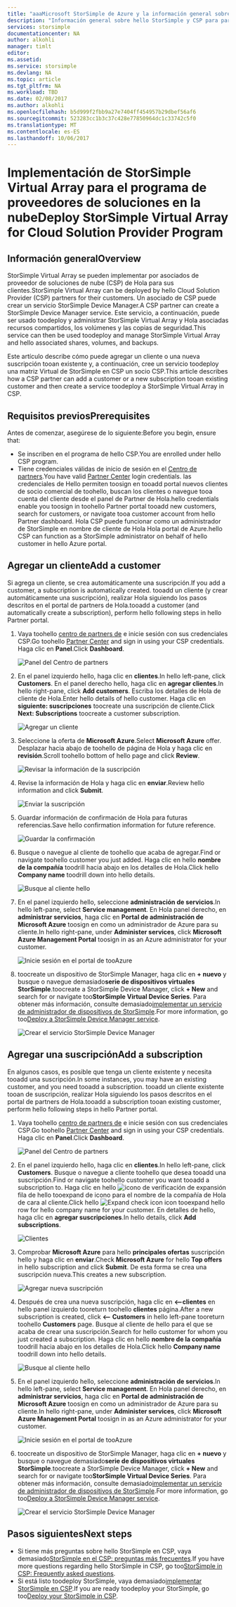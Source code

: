 ```yaml
---
title: "aaaMicrosoft StorSimple de Azure y la información general sobre el programa de proveedor de soluciones en la nube | Documentos de Microsoft"
description: "Información general sobre hello StorSimple y CSP para partners de StorSimple."
services: storsimple
documentationcenter: NA
author: alkohli
manager: timlt
editor: 
ms.assetid: 
ms.service: storsimple
ms.devlang: NA
ms.topic: article
ms.tgt_pltfrm: NA
ms.workload: TBD
ms.date: 02/08/2017
ms.author: alkohli
ms.openlocfilehash: b5d999f2fbb9a27e7404ff454957b29dbef56af6
ms.sourcegitcommit: 523283cc1b3c37c428e77850964dc1c33742c5f0
ms.translationtype: MT
ms.contentlocale: es-ES
ms.lasthandoff: 10/06/2017
---
```

# <a name="deploy-storsimple-virtual-array-for-cloud-solution-provider-program"></a><span data-ttu-id="8ef49-103">Implementación de StorSimple Virtual Array para el programa de proveedores de soluciones en la nube</span><span class="sxs-lookup"><span data-stu-id="8ef49-103">Deploy StorSimple Virtual Array for Cloud Solution Provider Program</span></span>

## <a name="overview"></a><span data-ttu-id="8ef49-104">Información general</span><span class="sxs-lookup"><span data-stu-id="8ef49-104">Overview</span></span>

<span data-ttu-id="8ef49-105">StorSimple Virtual Array se pueden implementar por asociados de proveedor de soluciones de nube (CSP) de Hola para sus clientes.</span><span class="sxs-lookup"><span data-stu-id="8ef49-105">StorSimple Virtual Array can be deployed by hello Cloud Solution Provider (CSP) partners for their customers.</span></span> <span data-ttu-id="8ef49-106">Un asociado de CSP puede crear un servicio StorSimple Device Manager.</span><span class="sxs-lookup"><span data-stu-id="8ef49-106">A CSP partner can create a StorSimple Device Manager service.</span></span> <span data-ttu-id="8ef49-107">Este servicio, a continuación, puede ser usado toodeploy y administrar StorSimple Virtual Array y Hola asociadas recursos compartidos, los volúmenes y las copias de seguridad.</span><span class="sxs-lookup"><span data-stu-id="8ef49-107">This service can then be used toodeploy and manage StorSimple Virtual Array and hello associated shares, volumes, and backups.</span></span>

<span data-ttu-id="8ef49-108">Este artículo describe cómo puede agregar un cliente o una nueva suscripción tooan existente y, a continuación, cree un servicio toodeploy una matriz Virtual de StorSimple en CSP un socio CSP.</span><span class="sxs-lookup"><span data-stu-id="8ef49-108">This article describes how a CSP partner can add a customer or a new subscription tooan existing customer and then create a service toodeploy a StorSimple Virtual Array in CSP.</span></span>

## <a name="prerequisites"></a><span data-ttu-id="8ef49-109">Requisitos previos</span><span class="sxs-lookup"><span data-stu-id="8ef49-109">Prerequisites</span></span>

<span data-ttu-id="8ef49-110">Antes de comenzar, asegúrese de lo siguiente:</span><span class="sxs-lookup"><span data-stu-id="8ef49-110">Before you begin, ensure that:</span></span>

- <span data-ttu-id="8ef49-111">Se inscriben en el programa de hello CSP.</span><span class="sxs-lookup"><span data-stu-id="8ef49-111">You are enrolled under hello CSP program.</span></span>
- <span data-ttu-id="8ef49-112">Tiene credenciales válidas de inicio de sesión en el [Centro de partners](http://partnercenter.microsoft.com/).</span><span class="sxs-lookup"><span data-stu-id="8ef49-112">You have valid [Partner Center](http://partnercenter.microsoft.com/) login credentials.</span></span> <span data-ttu-id="8ef49-113">las credenciales de Hello permiten toosign en tooadd portal nuevos clientes de socio comercial de toohello, buscan los clientes o navegue tooa cuenta del cliente desde el panel de Partner de Hola.</span><span class="sxs-lookup"><span data-stu-id="8ef49-113">hello credentials enable you toosign in toohello Partner portal tooadd new customers, search for customers, or navigate tooa customer account from hello Partner dashboard.</span></span> <span data-ttu-id="8ef49-114">Hola CSP puede funcionar como un administrador de StorSimple en nombre de cliente de Hola Hola portal de Azure.</span><span class="sxs-lookup"><span data-stu-id="8ef49-114">hello CSP can function as a StorSimple administrator on behalf of hello customer in hello Azure portal.</span></span>
                             
## <a name="add-a-customer"></a><span data-ttu-id="8ef49-115">Agregar un cliente</span><span class="sxs-lookup"><span data-stu-id="8ef49-115">Add a customer</span></span>

<span data-ttu-id="8ef49-116">Si agrega un cliente, se crea automáticamente una suscripción.</span><span class="sxs-lookup"><span data-stu-id="8ef49-116">If you add a customer, a subscription is automatically created.</span></span> <span data-ttu-id="8ef49-117">tooadd un cliente (y crear automáticamente una suscripción), realizar Hola siguiendo los pasos descritos en el portal de partners de Hola.</span><span class="sxs-lookup"><span data-stu-id="8ef49-117">tooadd a customer (and automatically create a subscription), perform hello following steps in hello Partner portal.</span></span>

1. <span data-ttu-id="8ef49-118">Vaya toohello [centro de partners de](http://partnercenter.microsoft.com/) e inicie sesión con sus credenciales CSP.</span><span class="sxs-lookup"><span data-stu-id="8ef49-118">Go toohello [Partner Center](http://partnercenter.microsoft.com/) and sign in using your CSP credentials.</span></span> <span data-ttu-id="8ef49-119">Haga clic en **Panel**.</span><span class="sxs-lookup"><span data-stu-id="8ef49-119">Click **Dashboard**.</span></span>

     ![Panel del Centro de partners](./media/storsimple-partner-csp-deploy/image1.png)
                              
2. <span data-ttu-id="8ef49-121">En el panel izquierdo hello, haga clic en **clientes**.</span><span class="sxs-lookup"><span data-stu-id="8ef49-121">In hello left-pane, click **Customers**.</span></span> <span data-ttu-id="8ef49-122">En el panel derecho hello, haga clic en **agregar clientes**.</span><span class="sxs-lookup"><span data-stu-id="8ef49-122">In hello right-pane, click **Add customers**.</span></span> <span data-ttu-id="8ef49-123">Escriba los detalles de Hola de cliente de Hola.</span><span class="sxs-lookup"><span data-stu-id="8ef49-123">Enter hello details of hello customer.</span></span> <span data-ttu-id="8ef49-124">Haga clic en **siguiente: suscripciones** toocreate una suscripción de cliente.</span><span class="sxs-lookup"><span data-stu-id="8ef49-124">Click **Next: Subscriptions** toocreate a customer subscription.</span></span>

    ![Agregar un cliente](./media/storsimple-partner-csp-deploy/image2.png)

3.  <span data-ttu-id="8ef49-126">Seleccione la oferta de **Microsoft Azure**.</span><span class="sxs-lookup"><span data-stu-id="8ef49-126">Select **Microsoft Azure** offer.</span></span> <span data-ttu-id="8ef49-127">Desplazar hacia abajo de toohello de página de Hola y haga clic en **revisión**.</span><span class="sxs-lookup"><span data-stu-id="8ef49-127">Scroll toohello bottom of hello page and click **Review**.</span></span>

    ![Revisar la información de la suscripción](./media/storsimple-partner-csp-deploy/image3.png)
                              
4. <span data-ttu-id="8ef49-129">Revise la información de Hola y haga clic en **enviar**.</span><span class="sxs-lookup"><span data-stu-id="8ef49-129">Review hello information and click **Submit**.</span></span>

    ![Enviar la suscripción](./media/storsimple-partner-csp-deploy/image4.png)

5. <span data-ttu-id="8ef49-131">Guardar información de confirmación de Hola para futuras referencias.</span><span class="sxs-lookup"><span data-stu-id="8ef49-131">Save hello confirmation information for future reference.</span></span>

    ![Guardar la confirmación](./media/storsimple-partner-csp-deploy/image5.png)

6. <span data-ttu-id="8ef49-133">Busque o navegue al cliente de toohello que acaba de agregar.</span><span class="sxs-lookup"><span data-stu-id="8ef49-133">Find or navigate toohello customer you just added.</span></span> <span data-ttu-id="8ef49-134">Haga clic en hello **nombre de la compañía** toodrill hacia abajo en los detalles de Hola.</span><span class="sxs-lookup"><span data-stu-id="8ef49-134">Click hello **Company name** toodrill down into hello details.</span></span>

    ![Busque al cliente hello](./media/storsimple-partner-csp-deploy/image6.png)  

7. <span data-ttu-id="8ef49-136">En el panel izquierdo hello, seleccione **administración de servicios**.</span><span class="sxs-lookup"><span data-stu-id="8ef49-136">In hello left-pane, select **Service management**.</span></span> <span data-ttu-id="8ef49-137">En Hola panel derecho, en **administrar servicios**, haga clic en **Portal de administración de Microsoft Azure** toosign en como un administrador de Azure para su cliente.</span><span class="sxs-lookup"><span data-stu-id="8ef49-137">In hello right-pane, under **Administer services**, click **Microsoft Azure Management Portal** toosign in as an Azure administrator for your customer.</span></span>

    ![Inicie sesión en el portal de tooAzure](./media/storsimple-partner-csp-deploy/image9.png)

8. <span data-ttu-id="8ef49-139">toocreate un dispositivo de StorSimple Manager, haga clic en **+ nuevo** y busque o navegue demasiado**serie de dispositivos virtuales StorSimple**.</span><span class="sxs-lookup"><span data-stu-id="8ef49-139">toocreate a StorSimple Device Manager, click **+ New** and search for or navigate too**StorSimple Virtual Device Series**.</span></span> <span data-ttu-id="8ef49-140">Para obtener más información, consulte demasiado[implementar un servicio de administrador de dispositivos de StorSimple](storsimple-virtual-array-manage-service.md).</span><span class="sxs-lookup"><span data-stu-id="8ef49-140">For more information, go too[Deploy a StorSimple Device Manager service](storsimple-virtual-array-manage-service.md).</span></span>

    ![Crear el servicio StorSimple Device Manager](./media/storsimple-partner-csp-deploy/image8.png)


## <a name="add-a-subscription"></a><span data-ttu-id="8ef49-142">Agregar una suscripción</span><span class="sxs-lookup"><span data-stu-id="8ef49-142">Add a subscription</span></span>

<span data-ttu-id="8ef49-143">En algunos casos, es posible que tenga un cliente existente y necesita tooadd una suscripción.</span><span class="sxs-lookup"><span data-stu-id="8ef49-143">In some instances, you may have an existing customer, and you need tooadd a subscription.</span></span> <span data-ttu-id="8ef49-144">tooadd un cliente existente tooan de suscripción, realizar Hola siguiendo los pasos descritos en el portal de partners de Hola.</span><span class="sxs-lookup"><span data-stu-id="8ef49-144">tooadd a subscription tooan existing customer, perform hello following steps in hello Partner portal.</span></span>

1. <span data-ttu-id="8ef49-145">Vaya toohello [centro de partners de](http://partnercenter.microsoft.com/) e inicie sesión con sus credenciales CSP.</span><span class="sxs-lookup"><span data-stu-id="8ef49-145">Go toohello [Partner Center](http://partnercenter.microsoft.com/) and sign in using your CSP credentials.</span></span> <span data-ttu-id="8ef49-146">Haga clic en **Panel**.</span><span class="sxs-lookup"><span data-stu-id="8ef49-146">Click **Dashboard**.</span></span>

     ![Panel del Centro de partners](./media/storsimple-partner-csp-deploy/image1.png)
                              
2. <span data-ttu-id="8ef49-148">En el panel izquierdo hello, haga clic en **clientes**.</span><span class="sxs-lookup"><span data-stu-id="8ef49-148">In hello left-pane, click **Customers**.</span></span> <span data-ttu-id="8ef49-149">Busque o navegue a cliente toohello que desea tooadd una suscripción.</span><span class="sxs-lookup"><span data-stu-id="8ef49-149">Find or navigate toohello customer you want tooadd a subscription to.</span></span> <span data-ttu-id="8ef49-150">Haga clic en hello ![icono de verificación de expansión](./media/storsimple-partner-csp-deploy/expand_pane_icon.png) fila de hello tooexpand de icono para el nombre de la compañía de Hola de cara al cliente.</span><span class="sxs-lookup"><span data-stu-id="8ef49-150">Click hello ![Expand check icon](./media/storsimple-partner-csp-deploy/expand_pane_icon.png) icon tooexpand hello row for hello company name for your customer.</span></span> <span data-ttu-id="8ef49-151">En detalles de hello, haga clic en **agregar suscripciones**.</span><span class="sxs-lookup"><span data-stu-id="8ef49-151">In hello details, click **Add subscriptions**.</span></span>

    ![Clientes](./media/storsimple-partner-csp-deploy/image10.png)

3. <span data-ttu-id="8ef49-153">Comprobar **Microsoft Azure** para hello **principales ofertas** suscripción hello y haga clic en **enviar**.</span><span class="sxs-lookup"><span data-stu-id="8ef49-153">Check **Microsoft Azure** for hello **Top offers** in hello subscription and click **Submit**.</span></span> <span data-ttu-id="8ef49-154">De esta forma se crea una suscripción nueva.</span><span class="sxs-lookup"><span data-stu-id="8ef49-154">This creates a new subscription.</span></span>

    ![Agregar nueva suscripción](./media/storsimple-partner-csp-deploy/image11.png)

6. <span data-ttu-id="8ef49-156">Después de crea una nueva suscripción, haga clic en **<--clientes** en hello panel izquierdo tooreturn toohello **clientes** página.</span><span class="sxs-lookup"><span data-stu-id="8ef49-156">After a new subscription is created, click **<-- Customers** in hello left-pane tooreturn toohello **Customers** page.</span></span> <span data-ttu-id="8ef49-157">Busque al cliente de hello para el que se acaba de crear una suscripción.</span><span class="sxs-lookup"><span data-stu-id="8ef49-157">Search for hello customer for whom you just created a subscription.</span></span> <span data-ttu-id="8ef49-158">Haga clic en hello **nombre de la compañía** toodrill hacia abajo en los detalles de Hola.</span><span class="sxs-lookup"><span data-stu-id="8ef49-158">Click hello **Company name** toodrill down into hello details.</span></span>

    ![Busque al cliente hello](./media/storsimple-partner-csp-deploy/image6.png)  

7. <span data-ttu-id="8ef49-160">En el panel izquierdo hello, seleccione **administración de servicios**.</span><span class="sxs-lookup"><span data-stu-id="8ef49-160">In hello left-pane, select **Service management**.</span></span> <span data-ttu-id="8ef49-161">En Hola panel derecho, en **administrar servicios**, haga clic en **Portal de administración de Microsoft Azure** toosign en como un administrador de Azure para su cliente.</span><span class="sxs-lookup"><span data-stu-id="8ef49-161">In hello right-pane, under **Administer services**, click **Microsoft Azure Management Portal** toosign in as an Azure administrator for your customer.</span></span>

    ![Inicie sesión en el portal de tooAzure](./media/storsimple-partner-csp-deploy/image9.png)

8. <span data-ttu-id="8ef49-163">toocreate un dispositivo de StorSimple Manager, haga clic en **+ nuevo** y busque o navegue demasiado**serie de dispositivos virtuales StorSimple**.</span><span class="sxs-lookup"><span data-stu-id="8ef49-163">toocreate a StorSimple Device Manager, click **+ New** and search for or navigate too**StorSimple Virtual Device Series**.</span></span> <span data-ttu-id="8ef49-164">Para obtener más información, consulte demasiado[implementar un servicio de administrador de dispositivos de StorSimple](storsimple-virtual-array-manage-service.md).</span><span class="sxs-lookup"><span data-stu-id="8ef49-164">For more information, go too[Deploy a StorSimple Device Manager service](storsimple-virtual-array-manage-service.md).</span></span>

    ![Crear el servicio StorSimple Device Manager](./media/storsimple-partner-csp-deploy/image8.png)

## <a name="next-steps"></a><span data-ttu-id="8ef49-166">Pasos siguientes</span><span class="sxs-lookup"><span data-stu-id="8ef49-166">Next steps</span></span>

- <span data-ttu-id="8ef49-167">Si tiene más preguntas sobre hello StorSimple en CSP, vaya demasiado[StorSimple en el CSP: preguntas más frecuentes](storsimple-partner-csp-faq.md).</span><span class="sxs-lookup"><span data-stu-id="8ef49-167">If you have more questions regarding hello StorSimple in CSP, go too[StorSimple in CSP: Frequently asked questions](storsimple-partner-csp-faq.md).</span></span>
- <span data-ttu-id="8ef49-168">Si está listo toodeploy StorSimple, vaya demasiado[implementar StorSimple en CSP](storsimple-partner-csp-deploy.md).</span><span class="sxs-lookup"><span data-stu-id="8ef49-168">If you are ready toodeploy your StorSimple, go too[Deploy your StorSimple in CSP](storsimple-partner-csp-deploy.md).</span></span>
